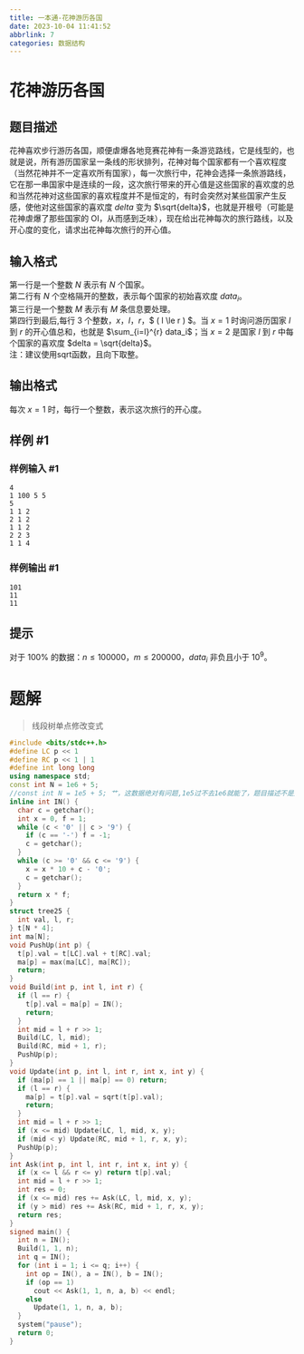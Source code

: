 ```yaml
---
title: 一本通-花神游历各国
date: 2023-10-04 11:41:52
abbrlink: 7
categories: 数据结构
---
```


# 花神游历各国

## 题目描述

花神喜欢步行游历各国，顺便虐爆各地竞赛花神有一条游览路线，它是线型的，也就是说，所有游历国家呈一条线的形状排列，花神对每个国家都有一个喜欢程度（当然花神并不一定喜欢所有国家），每一次旅行中，花神会选择一条旅游路线，它在那一串国家中是连续的一段，这次旅行带来的开心值是这些国家的喜欢度的总和当然花神对这些国家的喜欢程度并不是恒定的，有时会突然对某些国家产生反感，使他对这些国家的喜欢度 $delta$ 变为 $\sqrt{delta}$，也就是开根号（可能是花神虐爆了那些国家的 OI，从而感到乏味），现在给出花神每次的旅行路线，以及开心度的变化，请求出花神每次旅行的开心值。

## 输入格式

第一行是一个整数 $N$ 表示有 $N$ 个国家。  
第二行有 $N$ 个空格隔开的整数，表示每个国家的初始喜欢度  $data_i$。  
第三行是一个整数 $M$ 表示有 $M$ 条信息要处理。  
第四行到最后,每行 $3$ 个整数，$x$，$l$，$r$，$ ( l \le r ) $。当 $x=1$ 时询问游历国家 $l$ 到 $r$ 的开心值总和，也就是 $\sum_{i=l}^{r} data_i$；当 $x=2$ 是国家 $l$ 到 $r$ 中每个国家的喜欢度 $delta = \sqrt{delta}$。  
注：建议使用sqrt函数，且向下取整。

## 输出格式

每次 $x=1$ 时，每行一个整数，表示这次旅行的开心度。

## 样例 #1

### 样例输入 #1

```
4
1 100 5 5
5
1 1 2
2 1 2
1 1 2
2 2 3
1 1 4
```

### 样例输出 #1

```
101
11
11
```

## 提示

对于 $100\%$ 的数据：$n \le 100000$，$m \le 200000$，$data_i$ 非负且小于 $10^9$。

# 题解

> 线段树单点修改变式

```cpp
#include <bits/stdc++.h>
#define LC p << 1
#define RC p << 1 | 1
#define int long long
using namespace std;
const int N = 1e6 + 5;
//const int N = 1e5 + 5; 艹，这数据绝对有问题,1e5过不去1e6就能了，题目描述不是是n<=10^5吗？？？
inline int IN() {
  char c = getchar();
  int x = 0, f = 1;
  while (c < '0' || c > '9') {
    if (c == '-') f = -1;
    c = getchar();
  }
  while (c >= '0' && c <= '9') {
    x = x * 10 + c - '0';
    c = getchar();
  }
  return x * f;
}
struct tree25 {
  int val, l, r;
} t[N * 4];
int ma[N];
void PushUp(int p) {
  t[p].val = t[LC].val + t[RC].val;
  ma[p] = max(ma[LC], ma[RC]);
  return;
}
void Build(int p, int l, int r) {
  if (l == r) {
    t[p].val = ma[p] = IN();
    return;
  }
  int mid = l + r >> 1;
  Build(LC, l, mid);
  Build(RC, mid + 1, r);
  PushUp(p);
}
void Update(int p, int l, int r, int x, int y) {
  if (ma[p] == 1 || ma[p] == 0) return;
  if (l == r) {
    ma[p] = t[p].val = sqrt(t[p].val);
    return;
  }
  int mid = l + r >> 1;
  if (x <= mid) Update(LC, l, mid, x, y);
  if (mid < y) Update(RC, mid + 1, r, x, y);
  PushUp(p);
}
int Ask(int p, int l, int r, int x, int y) {
  if (x <= l && r <= y) return t[p].val;
  int mid = l + r >> 1;
  int res = 0;
  if (x <= mid) res += Ask(LC, l, mid, x, y);
  if (y > mid) res += Ask(RC, mid + 1, r, x, y);
  return res;
}
signed main() {
  int n = IN();
  Build(1, 1, n);
  int q = IN();
  for (int i = 1; i <= q; i++) {
    int op = IN(), a = IN(), b = IN();
    if (op == 1)
      cout << Ask(1, 1, n, a, b) << endl;
    else
      Update(1, 1, n, a, b);
  }
  system("pause");
  return 0;
}
```

